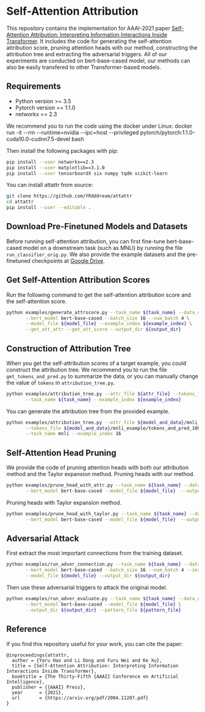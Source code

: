 # Self-Attention Attribution

This repository contains the implementation for AAAI-2021 paper [Self-Attention Attribution: Interpreting Information Interactions Inside Transformer](https://arxiv.org/pdf/2004.11207.pdf). It includes the code for generating the self-attention attribution score, pruning attention heads with our method, constructing the attribution tree and extracting the adversarial triggers. All of our experiments are conducted on bert-base-cased model, our methods can also be easily transfered to other Transformer-based models.

## Requirements
* Python version >= 3.5
* Pytorch version == 1.1.0
* networkx == 2.3

We recommend you to run the code using the docker under Linux:
docker run -it --rm --runtime=nvidia --ipc=host --privileged pytorch/pytorch:1.1.0-cuda10.0-cudnn7.5-devel bash

Then install the following packages with pip:
```bash
pip install --user networkx==2.3
pip install --user matplotlib==3.1.0
pip install --user tensorboardX six numpy tqdm scikit-learn
```

You can install attattr from source:
```bash
git clone https://github.com/YRdddream/attattr
cd attattr
pip install --user --editable .
```

## Download Pre-Finetuned Models and Datasets

Before running self-attention attribution, you can first fine-tune bert-base-cased model on a downstream task (such as MNLI) by running the file `run_classifier_orig.py`.
We also provide the example datasets and the pre-finetuned checkpoints at [Google Drive](https://drive.google.com/file/d/1L8iI2wWSF6aVtYsJ9BtdQmEGbpnpE3dW/view?usp=sharing).

## Get Self-Attention Attribution Scores
Run the following command to get the self-attention attribution score and the self-attention score.
```bash
python examples/generate_attrscore.py --task_name ${task_name} --data_dir ${data_dir} \
       --bert_model bert-base-cased --batch_size 16 --num_batch 4 \
       --model_file ${model_file} --example_index ${example_index} \
       --get_att_attr --get_att_score --output_dir ${output_dir}
```

## Construction of Attribution Tree
When you get the self-attribution scores of a target example, you could construct the attribution tree.
We recommend you to run the file `get_tokens_and_pred.py` to summarize the data, or you can manually change the value of `tokens` in `attribution_tree.py`.
```bash
python examples/attribution_tree.py --attr_file ${attr_file} --tokens_file ${tokens_file} \
       --task_name ${task_name} --example_index ${example_index} 
```
You can generate the attribution tree from the provided example.
```bash
python examples/attribution_tree.py --attr_file ${model_and_data}/mnli_example/attr_zero_base_exp16.json \
       --tokens_file ${model_and_data}/mnli_example/tokens_and_pred_100.json \
       --task_name mnli --example_index 16
```

## Self-Attention Head Pruning
We provide the code of pruning attention heads with both our attribution method and the Taylor expansion method.
Pruning heads with our method.
```bash
python examples/prune_head_with_attr.py --task_name ${task_name} --data_dir ${data_dir} \
       --bert_model bert-base-cased --model_file ${model_file}  --output_dir ${output_dir}
```
Pruning heads with Taylor expansion method.
```bash
python examples/prune_head_with_taylor.py --task_name ${task_name} --data_dir ${data_dir} \
       --bert_model bert-base-cased --model_file ${model_file}  --output_dir ${output_dir}
```


##  Adversarial Attack
First extract the most important connections from the training dataset.
```bash
python examples/run_adver_connection.py --task_name ${task_name} --data_dir ${data_dir} \
       --bert_model bert-base-cased --batch_size 16 --num_batch 4 --zero_baseline \
       --model_file ${model_file} --output_dir ${output_dir}
```

Then use these adversarial triggers to attack the original model.
```bash
python examples/run_adver_evaluate.py --task_name ${task_name} --data_dir ${data_dir} \
       --bert_model bert-base-cased --model_file ${model_file} \
       --output_dir ${output_dir} --pattern_file ${pattern_file}
```

## Reference
If you find this repository useful for your work, you can cite the paper:

```
@inproceedings{attattr,
  author = {Yaru Hao and Li Dong and Furu Wei and Ke Xu},
  title = {Self-Attention Attribution: Interpreting Information Interactions Inside Transformer},
  booktitle = {The Thirty-Fifth {AAAI} Conference on Artificial Intelligence},
  publisher = {{AAAI} Press},
  year      = {2021},
  url       = {https://arxiv.org/pdf/2004.11207.pdf}
}
```
